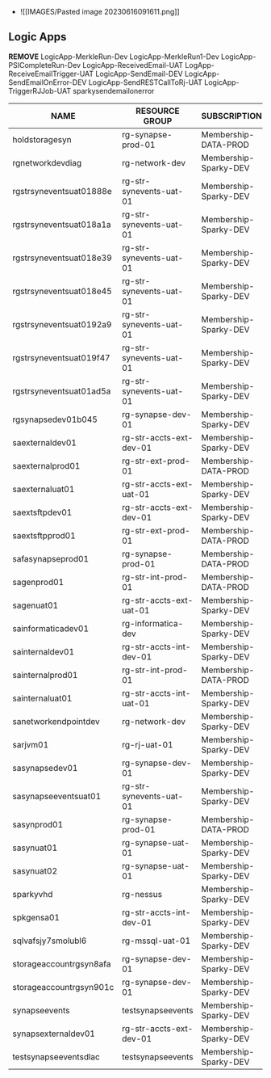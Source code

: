 * ![[IMAGES/Pasted image 20230616091611.png]]

##  Logic Apps
**REMOVE**
LogicApp-MerkleRun-Dev
LogicApp-MerkleRun1-Dev
LogicApp-PSICompleteRun-Dev
LogicApp-ReceivedEmail-UAT
LogApp-ReceiveEmailTrigger-UAT
LogicApp-SendEmail-DEV
LogicApp-SendEmailOnError-DEV
LogicApp-SendRESTCallToRj-UAT
LogicApp-TriggerRJJob-UAT
sparkysendemailonerror

| NAME                    | RESOURCE GROUP          | SUBSCRIPTION          |
|-------------------------|-------------------------|-----------------------|
| holdstoragesyn          | rg-synapse-prod-01      | Membership-DATA-PROD  |
| rgnetworkdevdiag        | rg-network-dev          | Membership-Sparky-DEV |
| rgstrsyneventsuat01888e | rg-str-synevents-uat-01 | Membership-Sparky-DEV |
| rgstrsyneventsuat018a1a | rg-str-synevents-uat-01 | Membership-Sparky-DEV |
| rgstrsyneventsuat018e39 | rg-str-synevents-uat-01 | Membership-Sparky-DEV |
| rgstrsyneventsuat018e45 | rg-str-synevents-uat-01 | Membership-Sparky-DEV |
| rgstrsyneventsuat0192a9 | rg-str-synevents-uat-01 | Membership-Sparky-DEV |
| rgstrsyneventsuat019f47 | rg-str-synevents-uat-01 | Membership-Sparky-DEV |
| rgstrsyneventsuat01ad5a | rg-str-synevents-uat-01 | Membership-Sparky-DEV |
| rgsynapsedev01b045      | rg-synapse-dev-01       | Membership-Sparky-DEV |
| saexternaldev01         | rg-str-accts-ext-dev-01 | Membership-Sparky-DEV |
| saexternalprod01        | rg-str-ext-prod-01      | Membership-DATA-PROD  |
| saexternaluat01         | rg-str-accts-ext-uat-01 | Membership-Sparky-DEV |
| saextsftpdev01          | rg-str-accts-ext-dev-01 | Membership-Sparky-DEV |
| saextsftpprod01         | rg-str-ext-prod-01      | Membership-DATA-PROD  |
| safasynapseprod01       | rg-synapse-prod-01      | Membership-DATA-PROD  |
| sagenprod01             | rg-str-int-prod-01      | Membership-DATA-PROD  |
| sagenuat01              | rg-str-accts-ext-uat-01 | Membership-Sparky-DEV |
| sainformaticadev01      | rg-informatica-dev      | Membership-Sparky-DEV |
| sainternaldev01         | rg-str-accts-int-dev-01 | Membership-Sparky-DEV |
| sainternalprod01        | rg-str-int-prod-01      | Membership-DATA-PROD  |
| sainternaluat01         | rg-str-accts-int-uat-01 | Membership-Sparky-DEV |
| sanetworkendpointdev    | rg-network-dev          | Membership-Sparky-DEV |
| sarjvm01                | rg-rj-uat-01            | Membership-Sparky-DEV |
| sasynapsedev01          | rg-synapse-dev-01       | Membership-Sparky-DEV |
| sasynapseeventsuat01    | rg-str-synevents-uat-01 | Membership-Sparky-DEV |
| sasynprod01             | rg-synapse-prod-01      | Membership-DATA-PROD  |
| sasynuat01              | rg-synapse-uat-01       | Membership-Sparky-DEV |
| sasynuat02              | rg-synapse-uat-01       | Membership-Sparky-DEV |
| sparkyvhd               | rg-nessus               | Membership-Sparky-DEV |
| spkgensa01              | rg-str-accts-int-dev-01 | Membership-Sparky-DEV |
| sqlvafsjy7smolubl6      | rg-mssql-uat-01         | Membership-Sparky-DEV |
| storageaccountrgsyn8afa | rg-synapse-dev-01       | Membership-Sparky-DEV |
| storageaccountrgsyn901c | rg-synapse-dev-01       | Membership-Sparky-DEV |
| synapseevents           | testsynapseevents       | Membership-Sparky-DEV |
| synapsexternaldev01     | rg-str-accts-ext-dev-01 | Membership-Sparky-DEV |
| testsynapseeventsdlac   | testsynapseevents       | Membership-Sparky-DEV |
